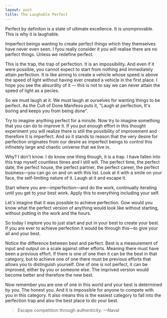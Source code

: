 ```yaml
---
layout: post
title: The Laughable Perfect
---
```


Perfect by definiton is a state of ultimate excellence. It is unomprovable. This is why it is laughable.

Imperfect beings wanting to create perfect things which they themselves have never even seen. I fyou really consider it you will realise there are no perfect things. Unless we redefine perfect.

This is the trap, the trap of perfection. It is an impossibility. And even if it were possible, you cannot expect to start from nothing and immediately attain perfection. It is like aiming to create a vehicle whose speed is above the speed of light without having ever created a vehicle in the first place. I hope you see the absurdity of it –– this is not to say we can never attain the speed of light as a pecies.

So we must laugh at it. We must laugh at ourselves for wanting things to be perfect. As the Cult of Done Manifeso puts it, "Laugh at perfection, It's boring and keeps you from being done".

Try to imagine anything perfect for a minute. Now try to imagine something that you can do to improve it. If you put enough effort in this thought experiment you will realize there is still the possibility of improvement and therefore it is imperfect. And so it stands to reason that the very desire for perfection originates from our desire as imperfect beings to control this infinetely large and chaotic universe that we live in.

Why? I don't know. I do know one thing though, it is a trap. I have fallen into this trap myself countless times and I still will. The perfect time, the perfect date, the perfect house, the perfect partner, the perfect career, the perfect business––you can go on and on with this list. Look at it with a smile on your face, the self-limiting nature of it. Laugh at it and escape it.

Start where you are––imperfection––and do the work, continually iterating until you get to your best work. Apply this to everything including your self.

Let's imagine that it was possible to achieve perfection. Gow would you know what the perfect version of anything would look like without starting, without putting in the work and the hours.

So today I implore you to just start and put in your best to create your best. If you are ever to achieve perfection it would be through this––to give your all and your best.

Notice the difference between best and perfect. Best is a measurement of input and output on a scale against other efforts. Meaning there must have been a previous effort. If there is one of one then it can be the best in that category, but to achieve one of one there must be previous efforts that allows you to distinguish yourself. One of one is not perfect, it can be improved, either by you or someone else. The imprived version would become better and therefore the new best.

Now remember you are one of one in this world and your best is determined by you. The honest you. And it is impossible for anyone to compete with you in this category. It also means this is the easiest category to fall into the perfection trap and also the best place to do your best. 

> Escape competition through authenticity.
>    ––Naval
